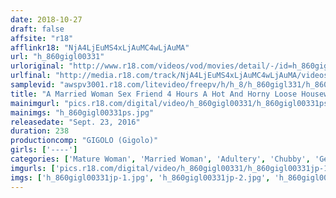 ```yaml
---
date: 2018-10-27
draft: false
affsite: "r18"
afflinkr18: "NjA4LjEuMS4xLjAuMC4wLjAuMA"
url: "h_860gigl00331"
urloriginal: "http://www.r18.com/videos/vod/movies/detail/-/id=h_860gigl00331"
urlfinal: "http://media.r18.com/track/NjA4LjEuMS4xLjAuMC4wLjAuMA/videos/vod/movies/detail/-/id=h_860gigl00331"
samplevid: "awspv3001.r18.com/litevideo/freepv/h/h_8/h_860gigl331/h_860gigl331_dmb_w.mp4"
title: "A Married Woman Sex Friend 4 Hours A Hot And Horny Loose Housewife's Secret"
mainimgurl: "pics.r18.com/digital/video/h_860gigl00331/h_860gigl00331ps.jpg"
mainimgs: "h_860gigl00331ps.jpg"
releasedate: "Sept. 23, 2016"
duration: 238
productioncomp: "GIGOLO (Gigolo)"
girls: ['----']
categories: ['Mature Woman', 'Married Woman', 'Adultery', 'Chubby', 'Genital Close-Up', 'Voyeur', 'Amateur', 'Cheating Wife', 'Anal Play', 'Over 4 Hours']
imgurls: ['pics.r18.com/digital/video/h_860gigl00331/h_860gigl00331jp-1.jpg', 'pics.r18.com/digital/video/h_860gigl00331/h_860gigl00331jp-2.jpg', 'pics.r18.com/digital/video/h_860gigl00331/h_860gigl00331jp-3.jpg', 'pics.r18.com/digital/video/h_860gigl00331/h_860gigl00331jp-4.jpg', 'pics.r18.com/digital/video/h_860gigl00331/h_860gigl00331jp-5.jpg', 'pics.r18.com/digital/video/h_860gigl00331/h_860gigl00331jp-6.jpg', 'pics.r18.com/digital/video/h_860gigl00331/h_860gigl00331jp-7.jpg', 'pics.r18.com/digital/video/h_860gigl00331/h_860gigl00331jp-8.jpg', 'pics.r18.com/digital/video/h_860gigl00331/h_860gigl00331jp-9.jpg', 'pics.r18.com/digital/video/h_860gigl00331/h_860gigl00331jp-10.jpg', 'pics.r18.com/digital/video/h_860gigl00331/h_860gigl00331jp-11.jpg', 'pics.r18.com/digital/video/h_860gigl00331/h_860gigl00331jp-12.jpg', 'pics.r18.com/digital/video/h_860gigl00331/h_860gigl00331jp-13.jpg', 'pics.r18.com/digital/video/h_860gigl00331/h_860gigl00331jp-14.jpg', 'pics.r18.com/digital/video/h_860gigl00331/h_860gigl00331jp-15.jpg', 'pics.r18.com/digital/video/h_860gigl00331/h_860gigl00331jp-16.jpg', 'pics.r18.com/digital/video/h_860gigl00331/h_860gigl00331jp-17.jpg', 'pics.r18.com/digital/video/h_860gigl00331/h_860gigl00331jp-18.jpg', 'pics.r18.com/digital/video/h_860gigl00331/h_860gigl00331jp-19.jpg', 'pics.r18.com/digital/video/h_860gigl00331/h_860gigl00331jp-20.jpg']
imgs: ['h_860gigl00331jp-1.jpg', 'h_860gigl00331jp-2.jpg', 'h_860gigl00331jp-3.jpg', 'h_860gigl00331jp-4.jpg', 'h_860gigl00331jp-5.jpg', 'h_860gigl00331jp-6.jpg', 'h_860gigl00331jp-7.jpg', 'h_860gigl00331jp-8.jpg', 'h_860gigl00331jp-9.jpg', 'h_860gigl00331jp-10.jpg', 'h_860gigl00331jp-11.jpg', 'h_860gigl00331jp-12.jpg', 'h_860gigl00331jp-13.jpg', 'h_860gigl00331jp-14.jpg', 'h_860gigl00331jp-15.jpg', 'h_860gigl00331jp-16.jpg', 'h_860gigl00331jp-17.jpg', 'h_860gigl00331jp-18.jpg', 'h_860gigl00331jp-19.jpg', 'h_860gigl00331jp-20.jpg']
---
```

